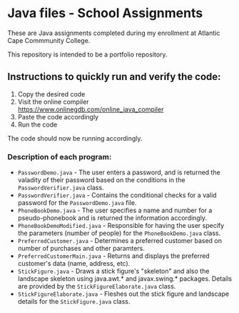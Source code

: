 # Java files - School Assignments

These are Java assignments completed during my enrollment at Atlantic Cape Commmunity College.

This repository is intended to be a portfolio repository.

## Instructions to quickly run and verify the code:
1. Copy the desired code
2. Visit the online compiler https://www.onlinegdb.com/online_java_compiler
3. Paste the code accordingly
4. Run the code

The code should now be running accordingly.

### Description of each program:

- ```PasswordDemo.java``` - The user enters a password, and is returned the valadity of their password based on the conditions in the ```PasswordVerifier.java``` class.
- ```PasswordVerifier.java``` - Contains the conditional checks for a valid password for the ```PasswordDemo.java``` file.
- ```PhoneBookDemo.java``` - The user specifies a name and number for a pseudo-phonebook and is returned the information accordingly.
- ```PhoneBookDemoModified.java``` - Responsible for having the user specify the parameters (number of people) for the ```PhoneBookDemo.java``` class.
- ```PreferredCustomer.java``` - Determines a preferred customer based on number of purchases and other paramters.
- ```PreferredCustomerMain.java``` - Returns and displays the preferred customer's data (name, address, etc).
- ```StickFigure.java``` - Draws a stick figure's "skeleton" and also the landscape skeleton using java.awt.* and javax.swing.* packages. Details are provided by the ```StickFigureElaborate.java``` class.
- ```StickFigureElaborate.java``` - Fleshes out the stick figure and landscape details for the ```StickFigure.java``` class.
